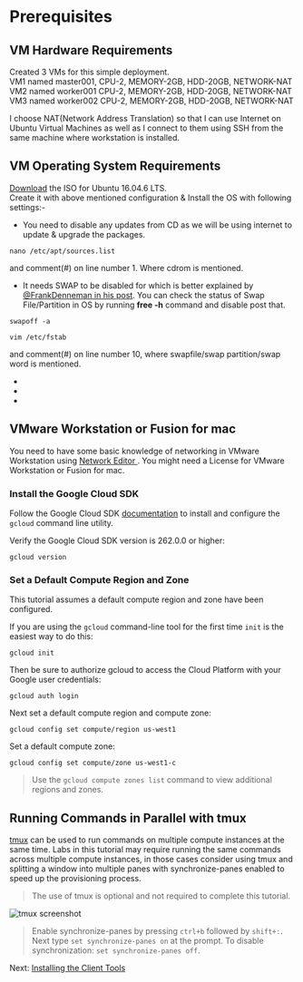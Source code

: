 # Prerequisites


## VM Hardware Requirements
Created 3 VMs for this simple deployment.
</br> VM1 named master001, CPU-2, MEMORY-2GB, HDD-20GB, NETWORK-NAT
</br> VM2 named worker001  CPU-2, MEMORY-2GB, HDD-20GB, NETWORK-NAT
</br> VM3 named worker002  CPU-2, MEMORY-2GB, HDD-20GB, NETWORK-NAT

I choose NAT(Network Address Translation) so that I can use Internet on Ubuntu Virtual Machines as well as I connect to them using SSH from the same machine where workstation is installed.

## VM Operating System Requirements
[Download](http://releases.ubuntu.com/16.04/ubuntu-16.04.6-server-amd64.iso) the ISO for Ubuntu 16.04.6 LTS.
</br>Create it with above mentioned configuration & Install the OS with following settings:-
* You need to disable any updates from CD as we will be using internet to update & upgrade the packages.

```
nano /etc/apt/sources.list  
```
and comment(#) on line number 1. Where cdrom is mentioned.

* It needs SWAP to be disabled for which is better explained by [@FrankDenneman in his post](https://frankdenneman.nl/2018/11/15/kubernetes-swap-and-the-vmware-balloon-driver/).
You can check the status of Swap File/Partition in OS by running **free -h** command and disable post that.

```
swapoff -a

vim /etc/fstab  
```
and comment(#) on line number 10, where swapfile/swap partition/swap word is mentioned. 


*
*
*


## VMware Workstation or Fusion for mac

You need to have some basic knowledge of networking in VMware Workstation using [Network Editor ](https://pubs.vmware.com/workstation-11/index.jsp?topic=%2Fcom.vmware.ws.using.doc%2FGUID-D9B0A52D-38A2-45D7-A9EB-987ACE77F93C.html).
You might need a License for VMware Workstation or Fusion for mac. 




### Install the Google Cloud SDK

Follow the Google Cloud SDK [documentation](https://cloud.google.com/sdk/) to install and configure the `gcloud` command line utility.

Verify the Google Cloud SDK version is 262.0.0 or higher:

```
gcloud version
```

### Set a Default Compute Region and Zone

This tutorial assumes a default compute region and zone have been configured.

If you are using the `gcloud` command-line tool for the first time `init` is the easiest way to do this:

```
gcloud init
```

Then be sure to authorize gcloud to access the Cloud Platform with your Google user credentials:

```
gcloud auth login
```

Next set a default compute region and compute zone:

```
gcloud config set compute/region us-west1
```

Set a default compute zone:

```
gcloud config set compute/zone us-west1-c
```

> Use the `gcloud compute zones list` command to view additional regions and zones.

## Running Commands in Parallel with tmux

[tmux](https://github.com/tmux/tmux/wiki) can be used to run commands on multiple compute instances at the same time. Labs in this tutorial may require running the same commands across multiple compute instances, in those cases consider using tmux and splitting a window into multiple panes with synchronize-panes enabled to speed up the provisioning process.

> The use of tmux is optional and not required to complete this tutorial.

![tmux screenshot](images/tmux-screenshot.png)

> Enable synchronize-panes by pressing `ctrl+b` followed by `shift+:`. Next type `set synchronize-panes on` at the prompt. To disable synchronization: `set synchronize-panes off`.

Next: [Installing the Client Tools](02-client-tools.md)
